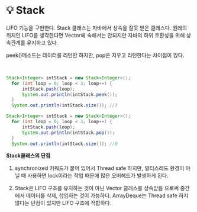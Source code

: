 # 💡 **Stack**

LIFO 기능을 구현한다. Stack 클래스는 자바에서 상속을 잘못 받은 클래스다. 원래의 취지인 LIFO를 생각한다면 Vector에 속해서는 안되지만 자바의 하위 호환성을 위해 상속관계를 유지하고 있다.

peek()메소드는 데이터를 리턴만 하지만, pop은 지우고 리턴한다는 차이점이 있다.

<br>

```java
Stack<Integer> intStack = new Stack<Integer>();
  for (int loop = 0; loop < 3; loop++) {
      intStack.push(loop);
      System.out.println(intStack.peek());
  }
  System.out.println(intStack.size()); //3
```

```java
Stack<Integer> intStack = new Stack<Integer>();
  for (int loop = 0; loop < 3; loop++) {
      intStack.push(loop);
      System.out.println(intStack.pop());
  }
  System.out.println(intStack.size()); //0
```

**Stack클래스의 단점**

1. synchronized 키워드가 붙어 있어서 Thread safe 하지만, 멀티스레드 환경이 아닐 때 사용하면 lock이라는 작업 때문에 많은 오버헤드가 발생하게 된다.

2. Stack은 LIFO 구조를 유지하는 것이 아닌 Vector 클래스를 상속받음 으로써 중간에서 데이터를 삭제, 삽입하는 것이 가능하다. ArrayDeque는 Thread safe 하지 않다는 단점이 있지만 LIFO 구조에 적합하다.
